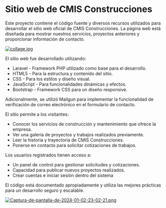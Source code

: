 # Sitio web de CMIS Construcciones

Este proyecto contiene el código fuente y diversos recursos utilizados para desarrollar el sitio web oficial de CMIS Construcciones. La página web está diseñada para mostrar nuestros servicios, proyectos anteriores y proporcionar información de contacto.  

[![collage.jpg](https://i.postimg.cc/kM8ST8X8/collage.jpg)](https://postimg.cc/6TWT38Z5)


El sitio web fue desarrollado utilizando:

- Laravel - Framework PHP utilizado como base para el desarrollo.
- HTML5 - Para la estructura y contenido del sitio.  
- CSS - Para los estilos y diseño visual. 
- JavaScript - Para funcionalidades dinámicas y efectos.
- Bootstrap - Framework CSS para un diseño responsive.  

Adicionalmente, se utilizó Mailgun para implementar la funcionalidad de verificación de correo electrónico en el formulario de contacto.

El sitio permite a los visitantes:

- Conocer los servicios de construcción y mantenimiento que ofrece la empresa. 
- Ver una galería de proyectos y trabajos realizados previamente.   
- Leer la historia y trayectoria de CMIS Construcciones.
- Ponerse en contacto para solicitar cotizaciones de trabajos.  

Los usuarios registrados tienen acceso a:  

- Un panel de control para gestionar solicitudes y cotizaciones.  
- Capacidad para publicar nuevos proyectos realizados.  
- Crear cuentas e iniciar sesión dentro del sistema

El código está documentado apropiadamente y utiliza las mejores prácticas para un desarrollo seguro y escalable.


[![Captura-de-pantalla-de-2024-01-02-23-02-21.png](https://i.postimg.cc/J0w1yGfC/Captura-de-pantalla-de-2024-01-02-23-02-21.png)](https://postimg.cc/vgzRkH80)
